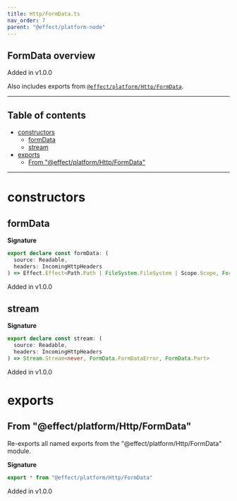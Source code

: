 ```yaml
---
title: Http/FormData.ts
nav_order: 7
parent: "@effect/platform-node"
---
```


## FormData overview

Added in v1.0.0

Also includes exports from [`@effect/platform/Http/FormData`](https://effect-ts.github.io/platform/platform/Http/FormData.ts.html).

---

<h2 class="text-delta">Table of contents</h2>

- [constructors](#constructors)
  - [formData](#formdata)
  - [stream](#stream)
- [exports](#exports)
  - [From "@effect/platform/Http/FormData"](#from-effectplatformhttpformdata)

---

# constructors

## formData

**Signature**

```ts
export declare const formData: (
  source: Readable,
  headers: IncomingHttpHeaders
) => Effect.Effect<Path.Path | FileSystem.FileSystem | Scope.Scope, FormData.FormDataError, FormData>
```

Added in v1.0.0

## stream

**Signature**

```ts
export declare const stream: (
  source: Readable,
  headers: IncomingHttpHeaders
) => Stream.Stream<never, FormData.FormDataError, FormData.Part>
```

Added in v1.0.0

# exports

## From "@effect/platform/Http/FormData"

Re-exports all named exports from the "@effect/platform/Http/FormData" module.

**Signature**

```ts
export * from "@effect/platform/Http/FormData"
```

Added in v1.0.0
